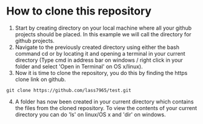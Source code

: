 # How to clone this repository
1. Start by creating directory on your local machine where all your github projects should be placed. In this example we will call the directory for github projects.
2. Navigate to the previously created directory using either the bash command cd or by locating it and opening a terminal in your current directory (Type cmd in address bar on windows / right click in your folder and select 'Open in Terminal' on OS x/linux).
3. Now it is time to clone the repository, you do this by finding the https clone link on github.
```console
git clone https://github.com/lass7965/test.git
```
4. A folder has now been created in your current directory which contains the files from the cloned repository. To view the contents of your current directory you can do 'ls' on linux/OS x and 'dir' on windows.